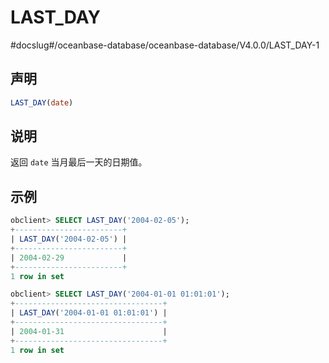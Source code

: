 LAST_DAY 
=============================
#docslug#/oceanbase-database/oceanbase-database/V4.0.0/LAST_DAY-1


声明 
-----------------------

```sql
LAST_DAY(date)
```



说明 
-----------------------

返回 `date` 当月最后一天的日期值。

示例 
-----------------------

```sql
obclient> SELECT LAST_DAY('2004-02-05');
+------------------------+
| LAST_DAY('2004-02-05') |
+------------------------+
| 2004-02-29             |
+------------------------+
1 row in set 

obclient> SELECT LAST_DAY('2004-01-01 01:01:01');
+---------------------------------+
| LAST_DAY('2004-01-01 01:01:01') |
+---------------------------------+
| 2004-01-31                      |
+---------------------------------+
1 row in set 
```


